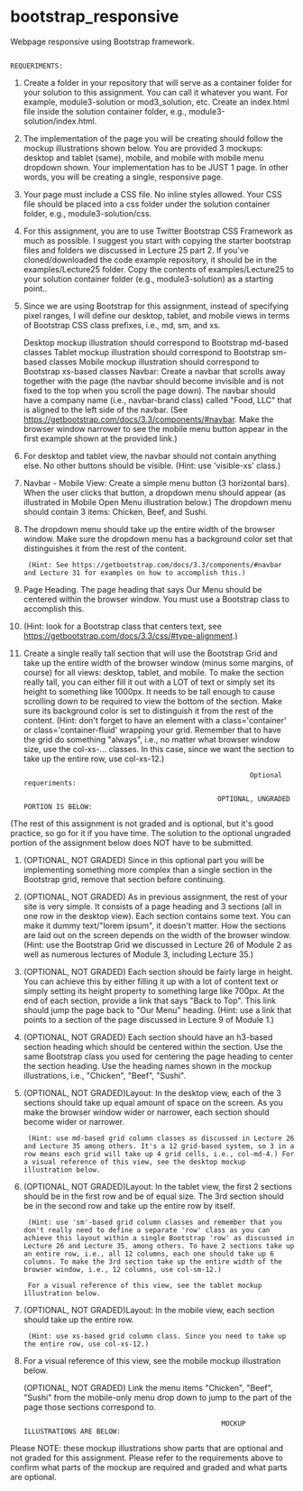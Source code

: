 # bootstrap_responsive
Webpage responsive using Bootstrap framework.



                                                                                  REQUERIMENTS:
                                                                                 
                                                                                 
                                                                                 
                                                                                 
1. Create a folder in your repository that will serve as a container folder for your solution to this assignment. You can call it whatever you want. For example, module3-solution or mod3_solution, etc. Create an index.html file inside the solution container folder, e.g., module3-solution/index.html.

2. The implementation of the page you will be creating should follow the mockup illustrations shown below. You are provided 3 mockups: desktop and tablet (same), mobile, and mobile with mobile menu dropdown shown. Your implementation has to be JUST 1 page. In other words, you will be creating a single, responsive page.

3. Your page must include a CSS file. No inline styles allowed. Your CSS file should be placed into a css folder under the solution container folder, e.g., module3-solution/css.

4. For this assignment, you are to use Twitter Bootstrap CSS Framework as much as possible. I suggest you start with copying the starter bootstrap files and folders we discussed in Lecture 25 part 2. If you've cloned/downloaded the code example repository, it should be in the examples/Lecture25 folder. Copy the contents of examples/Lecture25 to your solution container folder (e.g., module3-solution) as a starting point..

5. Since we are using Bootstrap for this assignment, instead of specifying pixel ranges, I will define our desktop, tablet, and mobile views in terms of Bootstrap CSS class prefixes, i.e., md, sm, and xs.

    Desktop mockup illustration should correspond to Bootstrap md-based classes
    Tablet mockup illustration should correspond to Bootstrap sm-based classes
    Mobile mockup illustration should correspond to Bootstrap xs-based classes
    Navbar: Create a navbar that scrolls away together with the page (the navbar should become invisible and is not fixed to the top when you scroll the page down). The navbar should have a company name (i.e., navbar-brand class) called "Food, LLC" that is aligned to the left side of the navbar. (See https://getbootstrap.com/docs/3.3/components/#navbar. Make the browser window narrower to see the mobile menu button appear in the first example shown at the provided link.)

6. For desktop and tablet view, the navbar should not contain anything else. No other buttons should be visible. (Hint: use 'visible-xs' class.)

7. Navbar - Mobile View: Create a simple menu button (3 horizontal bars). When the user clicks that button, a dropdown menu should appear (as illustrated in Mobile Open Menu illustration below.) The dropdown menu should contain 3 items: Chicken, Beef, and Sushi.

8. The dropdown menu should take up the entire width of the browser window. Make sure the dropdown menu has a background color set that distinguishes it from the rest of the content.

        (Hint: See https://getbootstrap.com/docs/3.3/components/#navbar and Lecture 31 for examples on how to accomplish this.)

9. Page Heading. The page heading that says Our Menu should be centered within the browser window. You must use a Bootstrap class to accomplish this.

10. (Hint: look for a Bootstrap class that centers text, see https://getbootstrap.com/docs/3.3/css/#type-alignment.)

11. Create a single really tall section that will use the Bootstrap Grid and take up the entire width of the browser window (minus some margins, of course) for all views: desktop, tablet, and mobile. To make the section really tall, you can either fill it out with a LOT of text or simply set its height to something like 1000px. It needs to be tall enough to cause scrolling down to be required to view the bottom of the section. Make sure its background color is set to distinguish it from the rest of the content. (Hint: don't forget to have an element with a class='container' or class='container-fluid' wrapping your grid. Remember that to have the grid do something "always", i.e., no matter what browser window size, use the col-xs-... classes. In this case, since we want the section to take up the entire row, use col-xs-12.)

                                                                Optional requeriments:
                                                                
                                                        OPTIONAL, UNGRADED PORTION IS BELOW:

(The rest of this assignment is not graded and is optional, but it's good practice, so go for it if you have time. The solution to the optional ungraded portion of the assignment below does NOT have to be submitted.

1. (OPTIONAL, NOT GRADED) Since in this optional part you will be implementing something more complex than a single section in the Bootstrap grid, remove that section before continuing.

2. (OPTIONAL, NOT GRADED) As in previous assignment, the rest of your site is very simple. It consists of a page heading and 3 sections (all in one row in the desktop view). Each section contains some text. You can make it dummy text/"lorem ipsum", it doesn't matter. How the sections are laid out on the screen depends on the width of the browser window. (Hint: use the Bootstrap Grid we discussed in Lecture 26 of Module 2 as well as numerous lectures of Module 3, including Lecture 35.)

3. (OPTIONAL, NOT GRADED) Each section should be fairly large in height. You can achieve this by either filling it up with a lot of content text or simply setting its height property to something large like 700px. At the end of each section, provide a link that says "Back to Top". This link should jump the page back to "Our Menu" heading. (Hint: use a link that points to a section of the page discussed in Lecture 9 of Module 1.)

4. (OPTIONAL, NOT GRADED) Each section should have an h3-based section heading which should be centered within the section. Use the same Bootstrap class you used for centering the page heading to center the section heading. Use the heading names shown in the mockup illustrations, i.e., "Chicken", "Beef", "Sushi".

5. (OPTIONAL, NOT GRADED)Layout: In the desktop view, each of the 3 sections should take up equal amount of space on the screen. As you make the browser window wider or narrower, each section should become wider or narrower.

        (Hint: use md-based grid column classes as discussed in Lecture 26 and Lecture 35 among others. It's a 12 grid-based system, so 3 in a row means each grid will take up 4 grid cells, i.e., col-md-4.) For a visual reference of this view, see the desktop mockup illustration below.

6. (OPTIONAL, NOT GRADED)Layout: In the tablet view, the first 2 sections should be in the first row and be of equal size. The 3rd section should be in the second row and take up the entire row by itself.

        (Hint: use 'sm'-based grid column classes and remember that you don't really need to define a separate 'row' class as you can achieve this layout within a single Bootstrap 'row' as discussed in Lecture 26 and Lecture 35, among others. To have 2 sections take up an entire row, i.e., all 12 columns, each one should take up 6 columns. To make the 3rd section take up the entire width of the browser window, i.e., 12 columns, use col-sm-12.)

        For a visual reference of this view, see the tablet mockup illustration below.

7. (OPTIONAL, NOT GRADED)Layout: In the mobile view, each section should take up the entire row.

        (Hint: use xs-based grid column class. Since you need to take up the entire row, use col-xs-12.)

8. For a visual reference of this view, see the mobile mockup illustration below.

      (OPTIONAL, NOT GRADED) Link the menu items "Chicken", "Beef", "Sushi" from the mobile-only menu drop down to jump to the part of the page those sections correspond to.

                                                        
                                                        
                                                        MOCKUP ILLUSTRATIONS ARE BELOW:

Please NOTE: these mockup illustrations show parts that are optional and not graded for this assignment. Please refer to the requirements above to confirm what parts of the mockup are required and graded and what parts are optional.
